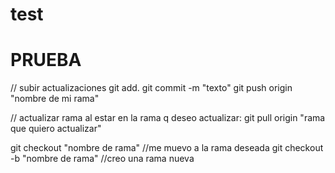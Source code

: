 # test

# PRUEBA

// subir actualizaciones
git add.
git commit -m "texto"
git push origin "nombre de mi rama"

// actualizar rama
al estar en la rama q deseo actualizar:
git pull origin "rama que quiero actualizar"

git checkout "nombre de rama" //me muevo a la rama deseada
git checkout -b "nombre de rama" //creo una rama nueva